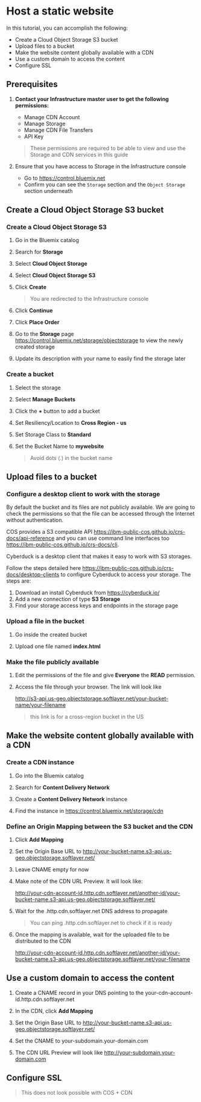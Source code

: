 # Host a static website

In this tutorial, you can accomplish the following:
* Create a Cloud Object Storage S3 bucket
* Upload files to a bucket
* Make the website content globally available with a CDN
* Use a custom domain to access the content
* Configure SSL

## Prerequisites

1. **Contact your Infrastructure master user to get the following permissions:**
   * Manage CDN Account
   * Manage Storage
   * Manage CDN File Transfers
   * API Key

   > These permissions are required to be able to view and use the Storage and CDN services in this guide

1. Ensure that you have access to Storage in the Infrastructure console
   * Go to https://control.bluemix.net
   * Confirm you can see the `Storage` section and the `Object Storage` section underneath

## Create a Cloud Object Storage S3 bucket

### Create a Cloud Object Storage S3

1. Go in the Bluemix catalog

1. Search for **Storage**

1. Select **Cloud Object Storage**

1. Select **Cloud Object Storage S3**

1. Click **Create**

   > You are redirected to the Infrastructure console

1. Click **Continue**

1. Click **Place Order**

1. Go to the **Storage** page https://control.bluemix.net/storage/objectstorage to view the newly created storage

1. Update its description with your name to easily find the storage later

### Create a bucket

1. Select the storage

1. Select **Manage Buckets**

1. Click the **+** button to add a bucket

1. Set Resiliency/Location to **Cross Region - us**

1. Set Storage Class to **Standard**

1. Set the Bucket Name to **mywebsite**

   > Avoid dots (.) in the bucket name

## Upload files to a bucket

### Configure a desktop client to work with the storage

By default the bucket and its files are not publicly available. We are going to check the permissions so that the file can be accessed through the Internet without authentication.

COS provides a S3 compatible API https://ibm-public-cos.github.io/crs-docs/api-reference and you can use command line interfaces too https://ibm-public-cos.github.io/crs-docs/cli.

Cyberduck is a desktop client that makes it easy to work with S3 storages.

Follow the steps detailed here https://ibm-public-cos.github.io/crs-docs/desktop-clients to configure Cyberduck to access your storage. The steps are:
   1. Download an install Cyberduck from https://cyberduck.io/
   1. Add a new connection of type **S3 Storage**
   1. Find your storage access keys and endpoints in the storage page

### Upload a file in the bucket

1. Go inside the created bucket

1. Upload one file named **index.html**

### Make the file publicly available

1. Edit the permissions of the file and give **Everyone** the **READ** permission.

1. Access the file through your browser. The link will look like

   http://s3-api.us-geo.objectstorage.softlayer.net/your-bucket-name/your-filename

   > this link is for a cross-region bucket in the US

## Make the website content globally available with a CDN

### Create a CDN instance

1. Go into the Bluemix catalog

1. Search for **Content Delivery Network**

1. Create a **Content Delivery Network** instance

1. Find the instance in https://control.bluemix.net/storage/cdn

### Define an Origin Mapping between the S3 bucket and the CDN

1. Click **Add Mapping**

1. Set the Origin Base URL to http://your-bucket-name.s3-api.us-geo.objectstorage.softlayer.net/

1. Leave CNAME empty for now

1. Make note of the CDN URL Preview. It will look like:

   http://your-cdn-account-id.http.cdn.softlayer.net/another-id/your-bucket-name.s3-api.us-geo.objectstorage.softlayer.net/

1. Wait for the <cdn-account-id>.http.cdn.softlayer.net DNS address to propagate

   > You can ping <cdn-account-id>.http.cdn.softlayer.net to check if it is ready

1. Once the mapping is available, wait for the uploaded file to be distributed to the CDN

   http://your-cdn-account-id.http.cdn.softlayer.net/another-id/your-bucket-name.s3-api.us-geo.objectstorage.softlayer.net/your-filename

## Use a custom domain to access the content

1. Create a CNAME record in your DNS pointing to the your-cdn-account-id.http.cdn.softlayer.net

1. In the CDN, click **Add Mapping**

1. Set the Origin Base URL to http://your-bucket-name.s3-api.us-geo.objectstorage.softlayer.net/

1. Set the CNAME to your-subdomain.your-domain.com

1. The CDN URL Preview will look like http://your-subdomain.your-domain.com

## Configure SSL

> This does not look possible with COS + CDN
